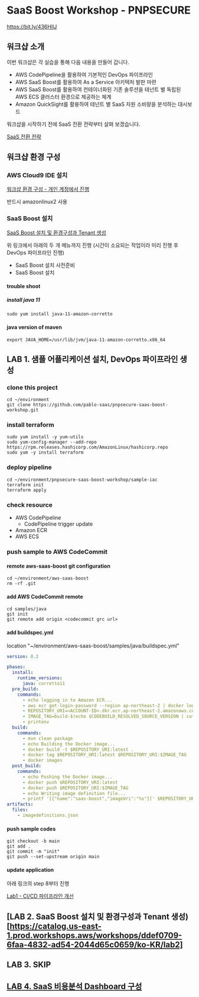 # SaaS Boost Workshop - PNPSECURE

https://bit.ly/436HIlJ

## 워크샵 소개

이번 워크샵은 각 실습을 통해 다음 내용을 만들어 갑니다.

* AWS CodePipeline을 활용하여 기본적인 DevOps 파이프라인
* AWS SaaS Boost를 활용하여 As a Service 아키텍처 발판 마련
* AWS SaaS Boost를 활용하여 컨테이너화된 기존 솔루션을 테넌트 별 독립된 AWS ECS 클러스터 환경으로 제공하는 체계
* Amazon QuickSight를 활용하여 테넌트 별 SaaS 자원 소비량을 분석하는 대시보드
 
워크샵을 시작하기 전에 SaaS 전환 전략부터 살펴 보겠습니다.

[SaaS 전환 전략](https://catalog.us-east-1.prod.workshops.aws/workshops/ddef0709-6faa-4832-ad54-2044d65c0659/ko-KR/intro/01-migstrategy)

## 워크샵 환경 구성

### AWS Cloud9 IDE 설치

[워크샵 환경 구성 - 개인 계정에서 진행](https://catalog.us-east-1.prod.workshops.aws/workshops/ddef0709-6faa-4832-ad54-2044d65c0659/ko-KR/fast-lab/prep/02-self-paced)

반드시 amazonlinux2 사용

### SaaS Boost 설치

[SaaS Boost 설치 및 환경구성과 Tenant 생성](https://catalog.us-east-1.prod.workshops.aws/workshops/ddef0709-6faa-4832-ad54-2044d65c0659/ko-KR/fast-lab/lab1)

위 링크에서 아래의 두 개 메뉴까지 진행 (시간이 소요되는 작업이라 미리 진행 후 DevOps 파이프라인 진행)

* SaaS Boost 설치 사전준비
* SaaS Boost 설치

#### trouble shoot

##### install java 11

```shell
sudo yum install java-11-amazon-corretto
```

#### java version of maven

```shell
export JAVA_HOME=/usr/lib/jvm/java-11-amazon-corretto.x86_64
```

## LAB 1. 샘플 어플리케이션 설치, DevOps 파이프라인 생성

### clone this project

```shell
cd ~/environment
git clone https://github.com/pablo-saas/pnpsecure-saas-boost-workshop.git
```

### install terraform

```shell
sudo yum install -y yum-utils
sudo yum-config-manager --add-repo https://rpm.releases.hashicorp.com/AmazonLinux/hashicorp.repo
sudo yum -y install terraform
```

### deploy pipeline

```shell
cd ~/environment/pnpsecure-saas-boost-workshop/sample-iac
terraform init
terraform apply
```

### check resource

* AWS CodePipeline
  * CodePipeline trigger update
* Amazon ECR
* AWS ECS

### push sample to AWS CodeCommit 

#### remote aws-saas-boost git configuration

```shell
cd ~/environment/aws-saas-boost
rm -rf .git
```

#### add AWS CodeCommit remote

```shell
cd samples/java
git init
git remote add origin <codecommit grc url>
```

#### add buildspec.yml

location "~/environment/aws-saas-boost/samples/java/buildspec.yml"

```yaml
version: 0.2

phases:
  install:
    runtime_versions:
      java: corretto11
  pre_build:
    commands:
      - echo logging in to Amazon ECR...
      - aws ecr get-login-password --region ap-northeast-2 | docker login --username AWS --password-stdin <ACCOUNT-ID>.dkr.ecr.ap-northeast-2.amazonaws.com
      - REPOSITORY_URI=<ACCOUNT-ID>.dkr.ecr.ap-northeast-2.amazonaws.com/saas-boost
      - IMAGE_TAG=build-$(echo $CODEBUILD_RESOLVED_SOURCE_VERSION | cut -c 1-7)
      - printenv
  build:
    commands:
      - mvn clean package
      - echo Building the Docker image...
      - docker build -t $REPOSITORY_URI:latest .
      - docker tag $REPOSITORY_URI:latest $REPOSITORY_URI:$IMAGE_TAG
      - docker images
  post_build:
    commands:
      - echo Pushing the Docker image...
      - docker push $REPOSITORY_URI:latest
      - docker push $REPOSITORY_URI:$IMAGE_TAG
      - echo Writing image definition file...
      - printf '[{"name":"saas-boost","imageUri":"%s"}]' $REPOSITORY_URI:$IMAGE_TAG > imagedefinitions.json
artifacts:
  files:
    - imagedefinitions.json
```

#### push sample codes

```shell
git checkout -b main
git add .
git commit -m "init"
git push --set-upstream origin main
```

#### update application

아래 링크의 step 8부터 진행

[Lab1 - CI/CD 파이프라인 개선](https://catalog.us-east-1.prod.workshops.aws/workshops/ddef0709-6faa-4832-ad54-2044d65c0659/ko-KR/lab1/part7)


## [LAB 2. SaaS Boost 설치 및 환경구성과 Tenant 생성)[https://catalog.us-east-1.prod.workshops.aws/workshops/ddef0709-6faa-4832-ad54-2044d65c0659/ko-KR/lab2]

## LAB 3. SKIP

## [LAB 4. SaaS 비용분석 Dashboard 구성](https://catalog.us-east-1.prod.workshops.aws/workshops/ddef0709-6faa-4832-ad54-2044d65c0659/ko-KR/lab4)
